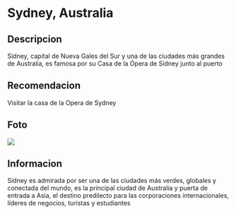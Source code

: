 # Sydney, Australia

## Descripcion
Sídney, capital de Nueva Gales del Sur y una de las ciudades más grandes de Australia, es famosa por su Casa de la Ópera de Sídney junto al puerto

## Recomendacion 
Visitar la casa de la Opera de Sydney 

## Foto
![](https://www.flightgift.com/media/wp/FG/2024/07/Skincare-30th-birthday-gifts-for-her-3.webp)

## Informacion
Sídney es admirada por ser una de las ciudades más verdes, globales y conectada del mundo, es la principal ciudad de Australia y puerta de entrada a Asia, el destino predilecto para las corporaciones internacionales, líderes de negocios, turistas y estudiantes
